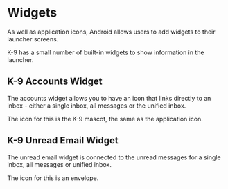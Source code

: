 # Widgets

As well as application icons, Android allows users to add widgets to their launcher screens.

K-9 has a small number of built-in widgets to show information in the launcher.

## K-9 Accounts Widget

The accounts widget allows you to have an icon that links directly to an inbox - either a single inbox, all messages or 
the unified inbox.

The icon for this is the K-9 mascot, the same as the application icon.

## K-9 Unread Email Widget

The unread email widget is connected to the unread messages for a single inbox, all messages or unified inbox.

The icon for this is an envelope.
